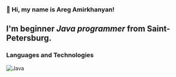 ### 👋 Hi, my name is **Areg Amirkhanyan**!
## I'm beginner *Java programmer* from Saint-Petersburg.
### Languages and Technologies
![Java](https://img.shields.io/badge/-Java-090909?style=for-the-badge&logo=Java)
<!--
**AregRepino/AregRepino** is a ✨ _special_ ✨ repository because its `README.md` (this file) appears on your GitHub profile.
//
- 🔭 I’m currently working on ...
- 🌱 I’m currently learning ...
- 👯 I’m looking to collaborate on ...
- 🤔 I’m looking for help with ...
- 💬 Ask me about ...
- 📫 How to reach me: ...
- 😄 Pronouns: ...
- ⚡ Fun fact: ...
-->

